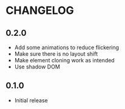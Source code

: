 CHANGELOG
=========

0.2.0
---
* Add some animations to reduce flickering
* Make sure there is no layout shift
* Make element cloning work as intended
* Use shadow DOM

0.1.0
---

* Initial release
